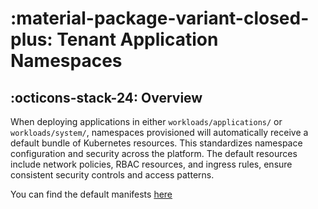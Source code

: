 # :material-package-variant-closed-plus: Tenant Application Namespaces

## :octicons-stack-24: Overview

When deploying applications in either `workloads/applications/` or `workloads/system/`, namespaces provisioned will automatically receive a default bundle of Kubernetes resources. This standardizes namespace configuration and security across the platform. The default resources include network policies, RBAC resources, and ingress rules, ensure consistent security controls and access patterns.

You can find the default manifests [here](https://github.com/gambol99/kubernetes-platform/tree/main/apps/tenant/namespace)
